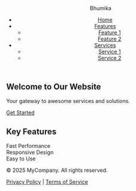 <!DOCTYPE html>
<html lang="en">
<head>
  <meta charset="UTF-8">
  <meta name="viewport" content="width=device-width, initial-scale=1.0">
  <title>Landing Page</title>
  <link rel="stylesheet" href="style.css">
</head>
<body>

  <header>
    <div class="logo">Bhumika</div>
    <nav>
      <ul class="menu">
        <li><a href="#">Home</a></li>
        <li class="dropdown">
          <a href="#">Features</a>
          <ul class="submenu">
            <li><a href="#">Feature 1</a></li>
            <li><a href="#">Feature 2</a></li>
          </ul>
        </li>
        <li class="dropdown">
          <a href="#">Services</a>
          <ul class="submenu">
            <li><a href="#">Service 1</a></li>
            <li><a href="#">Service 2</a></li>
          </ul>
        </li>
      </ul>
    </nav>
  </header>

  <section class="hero">
    <h1>Welcome to Our Website</h1>
    <p>Your gateway to awesome services and solutions.</p>
    <a href="#" class="cta-button">Get Started</a>
  </section>

  <section class="features">
    <h2>Key Features</h2>
    <div class="feature-list">
      <div class="feature">Fast Performance</div>
      <div class="feature">Responsive Design</div>
      <div class="feature">Easy to Use</div>
    </div>
  </section>

  <footer>
    <p>&copy; 2025 MyCompany. All rights reserved.</p>
    <p><a href="#">Privacy Policy</a> | <a href="#">Terms of Service</a></p>
  </footer>

</body>
</html>